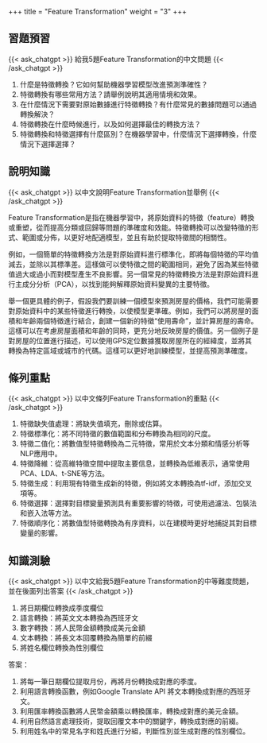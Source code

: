 +++
title = "Feature Transformation"
weight = "3"
+++
## 習題預習
{{< ask_chatgpt >}}
給我5題Feature Transformation的中文問題
{{< /ask_chatgpt >}}

1. 什麼是特徵轉換？它如何幫助機器學習模型改進預測準確性？
2. 特徵轉換有哪些常用方法？請舉例說明其適用情境和效果。
3. 在什麼情況下需要對原始數據進行特徵轉換？有什麼常見的數據問題可以通過轉換解決？
4. 特徵轉換在什麼時候進行，以及如何選擇最佳的轉換方法？
5. 特徵轉換和特徵選擇有什麼區別？在機器學習中，什麼情況下選擇轉換，什麼情況下選擇選擇？   

## 說明知識
{{< ask_chatgpt >}}
以中文說明Feature Transformation並舉例
{{< /ask_chatgpt >}}

Feature Transformation是指在機器學習中，將原始資料的特徵（feature）轉換或重塑，從而提高分類或回歸等問題的準確度和效能。特徵轉換可以改變特徵的形式、範圍或分佈，以更好地配適模型，並且有助於提取特徵間的相關性。

例如，一個簡單的特徵轉換方法是對原始資料進行標準化，即將每個特徵的平均值減去，並除以其標準差。這樣做可以使特徵之間的範圍相同，避免了因為某些特徵值過大或過小而對模型產生不良影響。另一個常見的特徵轉換方法是對原始資料進行主成分分析（PCA），以找到能夠解釋原始資料變異的主要特徵。

舉一個更具體的例子，假設我們要訓練一個模型來預測房屋的價格，我們可能需要對原始資料中的某些特徵進行轉換，以使模型更準確。例如，我們可以將房屋的面積和年齡兩個特徵進行結合，創建一個新的特徵“使用壽命”，並計算房屋的壽命。這樣可以在考慮房屋面積和年齡的同時，更充分地反映房屋的價值。另一個例子是對房屋的位置進行描述，可以使用GPS定位數據獲取房屋所在的經緯度，並將其轉換為特定區域或城市的代碼。這樣可以更好地訓練模型，並提高預測準確度。   

## 條列重點
{{< ask_chatgpt >}}
以中文條列Feature Transformation的重點
{{< /ask_chatgpt >}}

1. 特徵缺失值處理：將缺失值填充，刪除或估算。
2. 特徵標準化：將不同特徵的數值範圍和分布轉換為相同的尺度。
3. 特徵二值化：將數值型特徵轉換為二元特徵，常用於文本分類和情感分析等NLP應用中。
4. 特徵降維：從高維特徵空間中提取主要信息，並轉換為低維表示，通常使用PCA、LDA、t-SNE等方法。
5. 特徵生成：利用現有特徵生成新的特徵，例如將文本轉換為tf-idf，添加交叉項等。
6. 特徵選擇：選擇對目標變量預測具有重要影響的特徵，可使用過濾法、包裝法和嵌入法等方法。
7. 特徵順序化：將數值型特徵轉換為有序資料，以在建模時更好地捕捉其對目標變量的影響。   

## 知識測驗
{{< ask_chatgpt >}}
以中文給我5題Feature Transformation的中等難度問題，並在後面列出答案
{{< /ask_chatgpt >}}

1. 將日期欄位轉換成季度欄位
2. 語言轉換：將英文文本轉換為西班牙文
3. 數字轉換：將人民幣金額轉換成美元金額
4. 文本轉換：將長文本回覆轉換為簡單的前綴
5. 將姓名欄位轉換為性別欄位

答案：
1. 將每一筆日期欄位提取月份，再將月份轉換成對應的季度。
2. 利用語言轉換函數，例如Google Translate API 將文本轉換成對應的西班牙文。
3. 利用匯率轉換函數將人民幣金額乘以轉換匯率，轉換成對應的美元金額。
4. 利用自然語言處理技術，提取回覆文本中的關鍵字，轉換成對應的前綴。
5. 利用姓名中的常見名字和姓氏進行分組，判斷性別並生成對應的性別欄位。   

